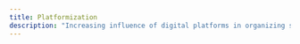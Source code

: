 ```yaml
---
title: Platformization
description: "Increasing influence of digital platforms in organizing social, economic, and cultural activities, shaping how digital narratives are created, distributed, and consumed"
---
```

